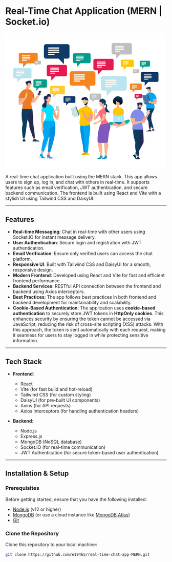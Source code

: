 # Real-Time Chat Application (MERN | Socket.io)

![Chat App Logo](frontend/public/chat_people.png)

A real-time chat application built using the MERN stack. This app allows users to sign up, log in, and chat with others in real-time. It supports features such as email verification, JWT authentication, and secure backend communication. The frontend is built using React and Vite with a stylish UI using Tailwind CSS and DaisyUI.

---

## Features

- **Real-time Messaging**: Chat in real-time with other users using Socket.IO for instant message delivery.
- **User Authentication**: Secure login and registration with JWT authentication.
- **Email Verification**: Ensure only verified users can access the chat platform.
- **Responsive UI**: Built with Tailwind CSS and DaisyUI for a smooth, responsive design.
- **Modern Frontend**: Developed using React and Vite for fast and efficient frontend performance.
- **Backend Services**: RESTful API connection between the frontend and backend using Axios interceptors.
- **Best Practices**: The app follows best practices in both frontend and backend development for maintainability and scalability.
- **Cookie-Based Authentication**:
  The application uses **cookie-based authentication** to securely store JWT tokens in **HttpOnly cookies**. This enhances security by ensuring the token cannot be accessed via JavaScript, reducing the risk of cross-site scripting (XSS) attacks. With this approach, the token is sent automatically with each request, making it seamless for users to stay logged in while protecting sensitive information.

---

## Tech Stack

- **Frontend**:

  - React
  - Vite (for fast build and hot-reload)
  - Tailwind CSS (for custom styling)
  - DaisyUI (for pre-built UI components)
  - Axios (for API requests)
  - Axios Interceptors (for handling authentication headers)

- **Backend**:
  - Node.js
  - Express.js
  - MongoDB (NoSQL database)
  - Socket.IO (for real-time communication)
  - JWT Authentication (for secure token-based user authentication)

---

## Installation & Setup

### Prerequisites

Before getting started, ensure that you have the following installed:

- [Node.js](https://nodejs.org/) (v12 or higher)
- [MongoDB](https://www.mongodb.com/try/download/community) (or use a cloud instance like [MongoDB Atlas](https://www.mongodb.com/cloud/atlas))
- [Git](https://git-scm.com/)

### Clone the Repository

Clone this repository to your local machine:

```bash
git clone https://github.com/e19465/real-time-chat-app-MERN.git
```
